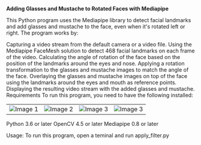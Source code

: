**Adding Glasses and Mustache to Rotated Faces with Mediapipe**

This Python program uses the Mediapipe library to detect facial landmarks and add glasses and mustache to the face, even when it's rotated left or right. The program works by:

Capturing a video stream from the default camera or a video file.
Using the Mediapipe FaceMesh solution to detect 468 facial landmarks on each frame of the video.
Calculating the angle of rotation of the face based on the position of the landmarks around the eyes and nose.
Applying a rotation transformation to the glasses and mustache images to match the angle of the face.
Overlaying the glasses and mustache images on top of the face using the landmarks around the eyes and mouth as reference points.
Displaying the resulting video stream with the added glasses and mustache.
Requirements
To run this program, you need to have the following installed:
<table>
  <tr>
    <td><img src="https://user-images.githubusercontent.com/114035408/235405259-18edf1ed-ffe4-4fe7-a3c3-628014028868.jpg" alt="Image 1"></td>
    <td><img src="https://user-images.githubusercontent.com/114035408/235405264-2224fc4f-4819-4d71-b1a7-c4402175337a.jpg" alt="Image 2"></td>
    <td><img src="https://user-images.githubusercontent.com/114035408/235405270-6a914251-20c8-4626-868d-01c6f07e0e57.jpg" alt="Image 3"></td>
    <td><img src="https://user-images.githubusercontent.com/114035408/235405273-a365a7b1-bdba-422d-9590-1b93f18375bd.jpg" alt="Image 3"></td>
  </tr>
</table>

Python 3.6 or later
OpenCV 4.5 or later
Mediapipe 0.8 or later


Usage:
To run this program, open a teminal and run apply_filter.py

